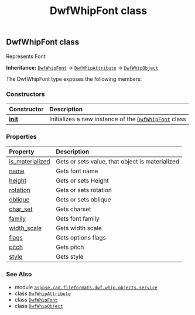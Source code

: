 ﻿---
title: DwfWhipFont class
second_title: Aspose.CAD for Python via .NET API References
description: 
type: docs
weight: 10
url: /python-net/aspose.cad.fileformats.dwf.whip.objects.service/dwfwhipfont/
is_root: false
---

## DwfWhipFont class

Represents Font



**Inheritance:** [`DwfWhipFont`](/cad/python-net/aspose.cad.fileformats.dwf.whip.objects.service/dwfwhipfont) → 
[`DwfWhipAttribute`](/cad/python-net/aspose.cad.fileformats.dwf.whip.objects/dwfwhipattribute) → 
[`DwfWhipObject`](/cad/python-net/aspose.cad.fileformats.dwf.whip.objects/dwfwhipobject)



The DwfWhipFont type exposes the following members:

### Constructors
| Constructor | Description |
| :- | :- |
| [__init__](/cad/python-net/aspose.cad.fileformats.dwf.whip.objects.service/dwfwhipfont/__init__/#) | Initializes a new instance of the [`DwfWhipFont`](/cad/python-net/aspose.cad.fileformats.dwf.whip.objects.service/dwfwhipfont) class |


### Properties
| Property | Description |
| :- | :- |
| [is_materialized](/cad/python-net/aspose.cad.fileformats.dwf.whip.objects.service/dwfwhipfont/is_materialized) | Gets or sets value, that object is materialized |
| [name](/cad/python-net/aspose.cad.fileformats.dwf.whip.objects.service/dwfwhipfont/name) | Gets font name |
| [height](/cad/python-net/aspose.cad.fileformats.dwf.whip.objects.service/dwfwhipfont/height) | Gets or sets Height |
| [rotation](/cad/python-net/aspose.cad.fileformats.dwf.whip.objects.service/dwfwhipfont/rotation) | Gets or sets rotation |
| [oblique](/cad/python-net/aspose.cad.fileformats.dwf.whip.objects.service/dwfwhipfont/oblique) | Gets or sets oblique |
| [char_set](/cad/python-net/aspose.cad.fileformats.dwf.whip.objects.service/dwfwhipfont/char_set) | Gets charset |
| [family](/cad/python-net/aspose.cad.fileformats.dwf.whip.objects.service/dwfwhipfont/family) | Gets font family |
| [width_scale](/cad/python-net/aspose.cad.fileformats.dwf.whip.objects.service/dwfwhipfont/width_scale) | Gets width scale |
| [flags](/cad/python-net/aspose.cad.fileformats.dwf.whip.objects.service/dwfwhipfont/flags) | Gets options flags |
| [pitch](/cad/python-net/aspose.cad.fileformats.dwf.whip.objects.service/dwfwhipfont/pitch) | Gets pitch |
| [style](/cad/python-net/aspose.cad.fileformats.dwf.whip.objects.service/dwfwhipfont/style) | Gets style |



### See Also
* module [`aspose.cad.fileformats.dwf.whip.objects.service`](..)
* class [`DwfWhipAttribute`](/cad/python-net/aspose.cad.fileformats.dwf.whip.objects/dwfwhipattribute)
* class [`DwfWhipFont`](/cad/python-net/aspose.cad.fileformats.dwf.whip.objects.service/dwfwhipfont)
* class [`DwfWhipObject`](/cad/python-net/aspose.cad.fileformats.dwf.whip.objects/dwfwhipobject)
